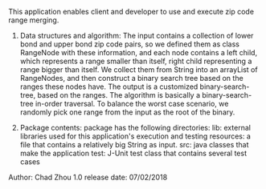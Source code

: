 This application enables client and developer to use and execute zip code range merging.

1. Data structures and algorithm:
The input contains a collection of lower bond and upper bond zip code pairs, so we defined them as class RangeNode with these information,
and each node contains a left child, which represents a range smaller than itself, right child representing a range bigger than itself.
We collect them from String into an arrayList of RangeNodes, and then construct a binary search tree based on the ranges these nodes have.
The output is a customized binary-search-tree, based on the ranges.
The algorithm is basically a binary-search-tree in-order traversal. 
To balance the worst case scenario, we randomly pick one range from the input as the root of the binary. 


2. Package contents:
package has the following directories:
lib: external libraries used for this application's execution and testing
resources: a file that contains a relatively big String as input.
src: java classes that make the application
test: J-Unit test class that contains several test cases 


Author: Chad Zhou
1.0 release date: 07/02/2018